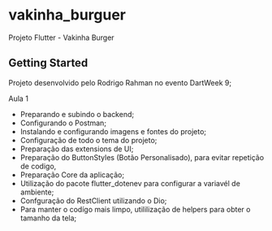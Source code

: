 # vakinha_burguer

Projeto Flutter - Vakinha Burger

## Getting Started

Projeto desenvolvido pelo Rodrigo Rahman no evento DartWeek 9;

Aula 1  
- Preparando e subindo o backend;
- Configurando o Postman;
- Instalando e configurando imagens e fontes do projeto;
- Configuração de todo o tema do projeto;
- Preparação das extensions de UI;
- Preparação do ButtonStyles (Botão Personalisado), para evitar repetição de codigo,
- Preparação Core da aplicação;
- Utilização do pacote flutter_dotenev para configurar a variavél de ambiente;
- Confguração do RestClient utilizando o Dio;
- Para manter o codígo mais limpo, utililização de helpers para obter o tamanho da tela;

